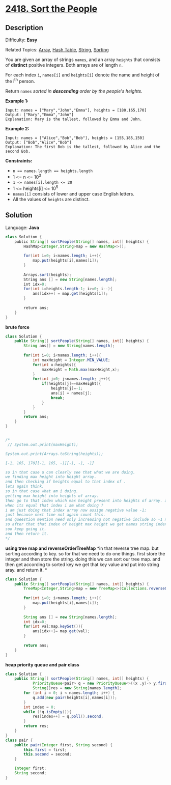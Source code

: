 # [2418\. Sort the People](https://leetcode.com/problems/sort-the-people/)

## Description

Difficulty: **Easy**  

Related Topics: [Array](https://leetcode.com/tag/array/), [Hash Table](https://leetcode.com/tag/hash-table/), [String](https://leetcode.com/tag/string/), [Sorting](https://leetcode.com/tag/sorting/)


You are given an array of strings `names`, and an array `heights` that consists of **distinct** positive integers. Both arrays are of length `n`.

For each index `i`, `names[i]` and `heights[i]` denote the name and height of the i<sup>th</sup> person.

Return `names` _sorted in **descending** order by the people's heights_.

**Example 1:**

```
Input: names = ["Mary","John","Emma"], heights = [180,165,170]
Output: ["Mary","Emma","John"]
Explanation: Mary is the tallest, followed by Emma and John.
```

**Example 2:**

```
Input: names = ["Alice","Bob","Bob"], heights = [155,185,150]
Output: ["Bob","Alice","Bob"]
Explanation: The first Bob is the tallest, followed by Alice and the second Bob.
```

**Constraints:**

*   `n == names.length == heights.length`
*   1 <= n <= 10<sup>3</sup>
*   `1 <= names[i].length <= 20`
*   1 <= heights[i] <= 10<sup>5</sup>
*   `names[i]` consists of lower and upper case English letters.
*   All the values of `heights` are distinct.


## Solution

Language: **Java**

```java
class Solution {
    public String[] sortPeople(String[] names, int[] heights) {
        HashMap<Integer,String>map = new HashMap<>();
        
        for(int i=0; i<names.length; i++){
            map.put(heights[i],names[i]);
        }
        
        Arrays.sort(heights);
        String ans [] = new String[names.length];
        int idx=0;
        for(int i=heights.length-1; i>=0; i--){
            ans[idx++] = map.get(heights[i]);
        }
        
        return ans;
    }
}
```

**brute force**
```java
class Solution {
    public String[] sortPeople(String[] names, int[] heights) {
        String ans[] = new String[names.length];
        
        for(int i=0; i<names.length; i++){
            int maxHeight = Integer.MIN_VALUE;
            for(int x:heights){
                maxHeight = Math.max(maxHeight,x);
            }
            for(int j=0; j<names.length; j++){
                if(heights[j]==maxHeight){
                    heights[j]=-1;
                    ans[i] = names[j];
                    break;
                }
            }
        }
        return ans;
    }
}
```

```java 

/*
 // System.out.print(maxHeight);

System.out.print(Arrays.toString(heights));

[-1, 165, 170][-1, 165, -1][-1, -1, -1]

so in that case u can clearly see that what we are doing.
we finding max height into height array.
and then checking if heights equal to that index of .
lets again think.
so in that case what am i doing. 
getting max height into heights of array.
then go to that index which max height present into heights of array. and
when its equal that index i am what doing ?
i am just doing that index array now assign negative value -1;
just because next time not again count this.
and queestion mention need only increasing not negative include so -1 not a case. error.
so after that that index of height max height we get names string index and assign into ans variable.
soo keep going it.
and then return it.
*/
```



**using tree map and reverseOrderTreeMap**
*in that reverse tree map. but sorting according to key. so for that we need to do one things. first store the integer and then store the string. doing this we can sort our tree map. and then get according to sorted key we get that key value and put into string aray. and return it. *

```java
class Solution {
    public String[] sortPeople(String[] names, int[] heights) {
        TreeMap<Integer,String>map = new TreeMap<>(Collections.reverseOrder());
        
        for(int i=0; i<names.length; i++){
            map.put(heights[i],names[i]);
        }
        
        String ans [] = new String[names.length];
        int idx=0;
        for(int val:map.keySet()){
            ans[idx++]= map.get(val);
        }
        
        return ans;
    }
}
```

**heap priority queue and pair class**
```java
class Solution {
    public String[] sortPeople(String[] names, int[] heights) {
            PriorityQueue<pair> q = new PriorityQueue<>((x ,y)-> y.first - x.first);
            String[]res = new String[names.length];
        for (int i = 0; i < names.length; i++) {
            q.add(new pair(heights[i],names[i]));
        }
        int index = 0;
        while (!q.isEmpty()){
            res[index++] = q.poll().second;
        }
        return res;
    }
}
class pair {
    public pair(Integer first, String second) {
        this.first = first;
        this.second = second;
    }

    Integer first;
    String second;
}
```